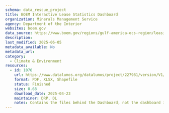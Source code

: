 ```yaml
---
schema: data_rescue_project 
title: BOEM Interactive Lease Statistics Dashboard
organization: Minerals Management Service
agency: Department of the Interior
websites: boem.gov
data_source: https://www.boem.gov/regions/gulf-america-ocs-region/leasing-and-plans/boem-interactive-lease-statistics-dashboard
description: 
last_modified: 2025-06-05
metadata_available: No
metadata_url: 
category:
  - Climate & Environment 
resources:
  - id: 1076
    url: https://www.datalumos.org/datalumos/project/227981/version/V1/view
    format: PDF, XLSX, Shapefile
    status: Finished
    size: 0.68
    download_date: 2025-04-23
    maintainer: DRP, DL
    notes: Contains the files behind the Dashboard, not the dashboard itself (was unable to get a WACZ created so went with direct file download instead)
---
```

